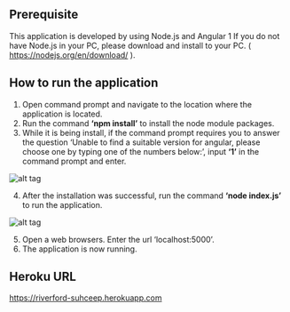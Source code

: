 ## Prerequisite
This application is developed by using Node.js and Angular 1
If you do not have Node.js in your PC, please download and install to your PC.
( https://nodejs.org/en/download/ ). 

## How to run the application
1.	Open command prompt and navigate to the location where the application is located.
2.	Run the command **‘npm install’** to install the node module packages.
3. While it is being install, if the command prompt requires you to answer the question 
‘Unable to find a suitable version for angular, please choose one by typing one of the numbers below:’, 
input **‘1’** in the command prompt and enter.

![alt tag](https://preview.ibb.co/gg4785/Picture1.png)

4. After the installation was successful, run the command **‘node index.js’** to run the application.	

![alt tag](https://image.ibb.co/cdUUMQ/Picture1.png)

5.	Open a web browsers. Enter the url ‘localhost:5000’.
6. The application is now running.


## Heroku URL
https://riverford-suhceep.herokuapp.com